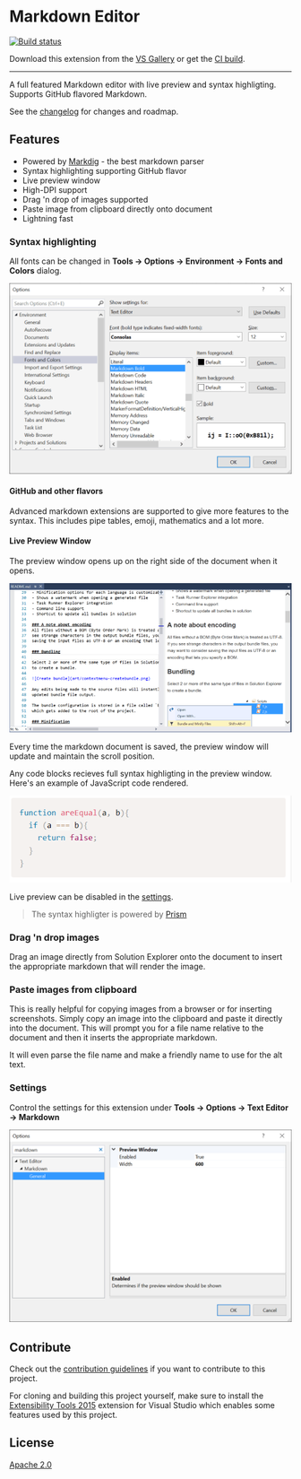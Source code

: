 # Markdown Editor

[![Build status](https://ci.appveyor.com/api/projects/status/m07cnunnni8w82o5?svg=true)](https://ci.appveyor.com/project/madskristensen/markdowneditor)

Download this extension from the [VS Gallery](https://visualstudiogallery.msdn.microsoft.com/eaab33c3-437b-4918-8354-872dfe5d1bfe)
or get the [CI build](http://vsixgallery.com/extension/9ca64947-e9ca-4543-bfb8-6cce9be19fd6/).

---------------------------------------

A full featured Markdown editor with live preview and syntax highligting. 
Supports GitHub flavored Markdown.

See the [changelog](CHANGELOG.md) for changes and roadmap.

## Features

- Powered by [Markdig](https://github.com/lunet-io/markdig) - the best markdown parser
- Syntax highlighting supporting GitHub flavor
- Live preview window
- High-DPI support
- Drag 'n drop of images supported
- Paste image from clipboard directly onto document
- Lightning fast

### Syntax highlighting
All fonts can be changed in **Tools -> Options -> Environment -> Fonts and Colors**
dialog.

![Font Options](art/font-options.png)

#### GitHub and other flavors
Advanced markdown extensions are supported to give more features to
the syntax. This includes pipe tables, emoji, mathematics and a lot
more.

#### Live Preview Window
The preview window opens up on the right side of the document when
it opens. 

![Preview window](art/preview-window.png)

Every time the markdown document is saved, the preview window will
update and maintain the scroll position.

Any code blocks recieves full syntax highligting in the preview
window. Here's an example of JavaScript code rendered.

![Code Colorizing](art/code-colorizing.png)

Live preview can be disabled in the [settings](#settings).

> The syntax highligter is powered by [Prism](http://prismjs.com/)

### Drag 'n drop images
Drag an image directly from Solution Explorer onto the document to
insert the appropriate markdown that will render the image.

### Paste images from clipboard
This is really helpful for copying images from a browser or for
inserting screenshots. Simply copy an image into the clipboard and
paste it directly into the document. This will prompt you for a file
name relative to the document and then it inserts the appropriate
markdown.

It will even parse the file name and make a friendly name to use
for the alt text.

### Settings
Control the settings for this extension under
**Tools -> Options -> Text Editor -> Markdown**

![Options](art/options.png)

## Contribute
Check out the [contribution guidelines](.github/CONTRIBUTING.md)
if you want to contribute to this project.

For cloning and building this project yourself, make sure
to install the
[Extensibility Tools 2015](https://visualstudiogallery.msdn.microsoft.com/ab39a092-1343-46e2-b0f1-6a3f91155aa6)
extension for Visual Studio which enables some features
used by this project.

## License
[Apache 2.0](LICENSE)